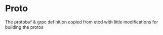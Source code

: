 # Proto

The protobuf & grpc definition copied from etcd with little modifications for building the protos
